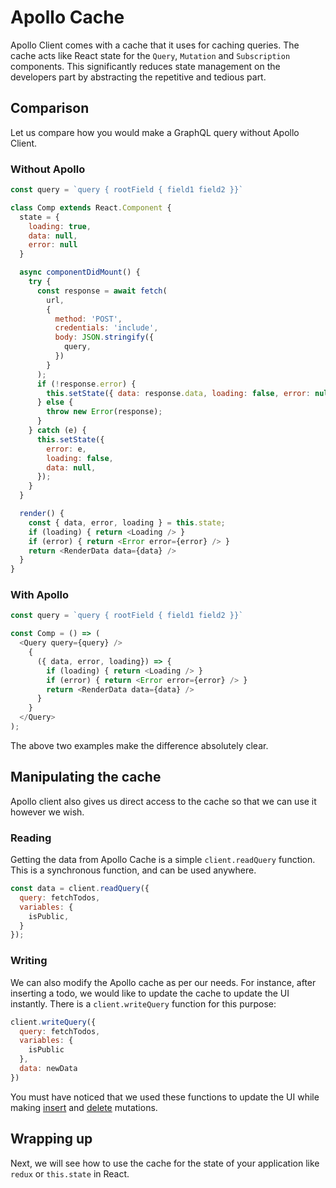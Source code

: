 # Apollo Cache

Apollo Client comes with a cache that it uses for caching queries. The cache acts like React state for the `Query`, `Mutation` and `Subscription` components. This significantly reduces state management on the developers part by abstracting the repetitive and tedious part.

## Comparison

Let us compare how you would make a GraphQL query without Apollo Client.

### Without Apollo

```js
const query = `query { rootField { field1 field2 }}`

class Comp extends React.Component {
  state = {
    loading: true,
    data: null,
    error: null
  }

  async componentDidMount() {
    try {
      const response = await fetch(
        url,
        {
          method: 'POST',
          credentials: 'include',
          body: JSON.stringify({
            query,
          })
        }
      );
      if (!response.error) {
        this.setState({ data: response.data, loading: false, error: null});
      } else {
        throw new Error(response);
      }
    } catch (e) {
      this.setState({
        error: e,
        loading: false,
        data: null,
      });
    }
  }

  render() {
    const { data, error, loading } = this.state;
    if (loading) { return <Loading /> }
    if (error) { return <Error error={error} /> }
    return <RenderData data={data} />
  }
}
```

### With Apollo

```js
const query = `query { rootField { field1 field2 }}`

const Comp = () => (
  <Query query={query} />
    {
      ({ data, error, loading}) => {
        if (loading) { return <Loading /> }
        if (error) { return <Error error={error} /> }
        return <RenderData data={data} />    
      }
    } 
  </Query>
);
```

The above two examples make the difference absolutely clear.

## Manipulating the cache

Apollo client also gives us direct access to the cache so that we can use it however we wish.

### Reading

Getting the data from Apollo Cache is a simple `client.readQuery` function. This is a synchronous function, and can be used anywhere.

```js
const data = client.readQuery({
  query: fetchTodos,
  variables: {
    isPublic,
  }
});
```

### Writing

We can also modify the Apollo cache as per our needs. For instance, after inserting a todo, we would like to update the cache to update the UI instantly. There is a `client.writeQuery` function for this purpose:

```js
client.writeQuery({
  query: fetchTodos,
  variables: {
    isPublic
  },
  data: newData
})
```

You must have noticed that we used these functions to update the UI while making [insert](../basic-app/mutation-component-usage-insert.md) and [delete](../basic-app/mutation-component-usage-update-delete) mutations.

## Wrapping up

Next, we will see how to use the cache for the state of your application like `redux` or `this.state` in React.